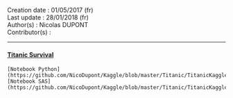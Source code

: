 Creation date : 01/05/2017  (fr)          
Last update : 28/01/2018    (fr)         
Author(s) : Nicolas DUPONT     
Contributor(s) :   

---

#### **[Titanic Survival](https://www.kaggle.com/c/titanic)**


	[Notebook Python](https://github.com/NicoDupont/Kaggle/blob/master/Titanic/TitanicKaggleEdaAndMlWithPython.ipynb)
	[Notebook SAS](https://github.com/NicoDupont/Kaggle/blob/master/Titanic/TitanicKaggleEdaAndMlWithSas.ipynb)
